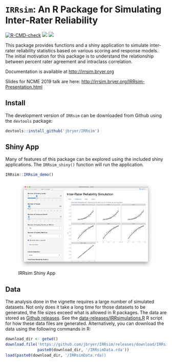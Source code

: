
# `IRRsim`: An R Package for Simulating Inter-Rater Reliability

<!-- badges: start -->

[![R-CMD-check](https://github.com/jbryer/IRRsim/actions/workflows/R-CMD-check.yaml/badge.svg)](https://github.com/jbryer/IRRsim/actions/workflows/R-CMD-check.yaml)
[![](https://img.shields.io/badge/devel%20version-1.0.0-blue.svg)](https://github.com/jbryer/IRRsim)
[![](https://www.r-pkg.org/badges/version/IRRsim)](https://cran.r-project.org/package=IRRsim)
<!--
[![CRAN Status](https://badges.cranchecks.info/flavor/release/IRRsim.svg)](https://cran.r-project.org/web/checks/check_results_IRRsim.html)
--
<!-- badges: end -->

This package provides functions and a shiny application to simulate
inter-rater reliability statistics based on various scoring and response
models. The initial motivation for this package is to understand the
relationship between percent rater agreement and intraclass correlation.

Documentation is available at <http://irrsim.bryer.org>

Slides for NCME 2019 talk are here:
<a href="http://irrsim.bryer.org/IRRsim-Presentation.html" target="_blank">http://irrsim.bryer.org/IRRsim-Presentation.html</a>

## Install

The development version of `IRRsim` can be downloaded from Github using
the `devtools` package:

``` r
devtools::install_github('jbryer/IRRsim')
```

## Shiny App

Many of features of this package can be explored using the included
shiny applications. The `IRRsim_shiny()` function will run the
application.

``` r
IRRsim::IRRsim_demo()
```

<figure>
<img src="man/figures/IRRsimShinyApp.png" alt="IRRsim Shiny App" />
<figcaption aria-hidden="true">IRRsim Shiny App</figcaption>
</figure>

## Data

The analysis done in the vignette requires a large number of simulated
datasets. Not only does it take a long time for those datasets to be
generated, the file sizes exceed what is allowed in R packages. The data
are stored as [Github
releases](https://github.com/jbryer/IRRsim/releases/tag/IRRsimData). See
the [data-releases/IRRsimulations.R](data-releases/IRRsimulations.R) R
script for how these data files are generated. Alternatively, you can
download the data using the following commands in R:

``` r
download_dir <- getwd()
download.file('https://github.com/jbryer/IRRsim/releases/download/IRRsimData/IRRsimData.rda', 
              paste0(download_dir, '/IRRsimData.rda'))
load(paste0(download_dir, '/IRRsimData.rda))
```
